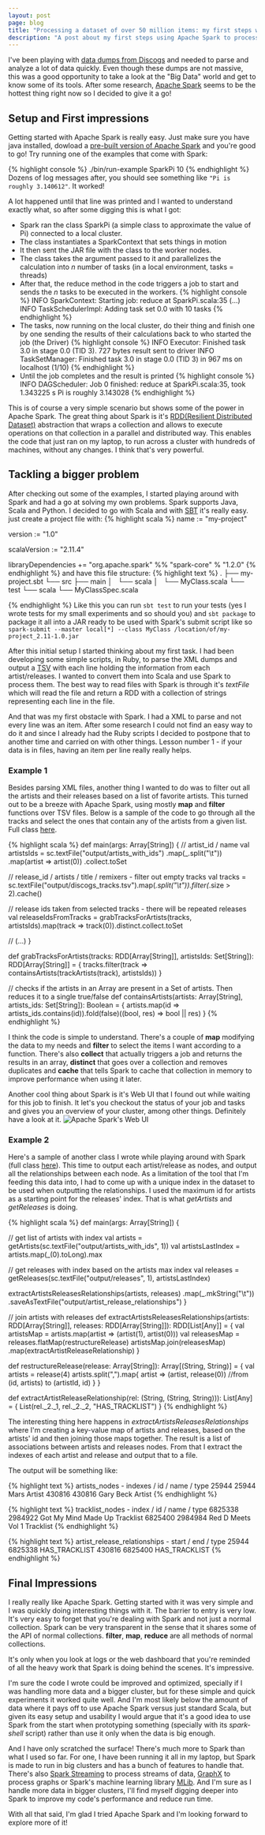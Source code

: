 ```yaml
---
layout: post
page: blog
title: "Processing a dataset of over 50 million items: my first steps with Apache Spark"
description: "A post about my first steps using Apache Spark to process a dataset of over 50 million items"
---
```


I've been playing with [data dumps from Discogs](http://www.discogs.com/data/) and needed to parse and analyze a lot of data quickly. Even though these dumps are not massive, this was a good opportunity to take a look at the "Big Data" world and get to know some of its tools. After some research, [Apache Spark](https://spark.apache.org/) seems to be the hottest thing right now so I decided to give it a go!

Setup and First impressions
---------------------------
Getting started with Apache Spark is really easy. Just make sure you have java installed, dowload a [pre-built version of Apache Spark](https://spark.apache.org/downloads.html) and you're good to go! Try running one of the examples that come with Spark:

{% highlight console %} ./bin/run-example SparkPi 10  {% endhighlight %}
Dozens of log messages after, you should see something like `"Pi is roughly 3.140612"`. It worked!

A lot happened until that line was printed and I wanted to understand exactly what, so after some digging this is what I got:

-  Spark ran the class SparkPi (a simple class to approximate the value of Pi) connected to a local cluster.
-  The class instantiates a SparkContext that sets things in motion
-  It then sent the JAR file with the class to the worker nodes.
-  The class takes the argument passed to it and parallelizes the calculation into *n* number of tasks (in a local environment, tasks = threads)
-  After that, the reduce method in the code triggers a job to start and sends the *n* tasks to be executed in the workers.
{% highlight console %}
INFO SparkContext: Starting job: reduce at SparkPi.scala:35
(...)
INFO TaskSchedulerImpl: Adding task set 0.0 with 10 tasks
{% endhighlight %}
-  The tasks, now running on the local cluster, do their thing and finish one by one sending the results of their calculations back to who started the job (the Driver)
{% highlight console %}
INFO Executor: Finished task 3.0 in stage 0.0 (TID 3). 727 bytes result sent to driver
INFO TaskSetManager: Finished task 3.0 in stage 0.0 (TID 3) in 967 ms on localhost (1/10)
{% endhighlight %}
- Until the job completes and the result is printed
{% highlight console %}
INFO DAGScheduler: Job 0 finished: reduce at SparkPi.scala:35, took 1.343225 s
Pi is roughly 3.143028
{% endhighlight %}

This is of course a very simple scenario but shows some of the power in Apache Spark. The great thing about Spark is it's [RDD(Resilient Distributed Dataset)](https://spark.apache.org/docs/1.2.0/programming-guide.html#resilient-distributed-datasets-rdds) abstraction that wraps a collection and allows to execute operations on that collection in a parallel and distributed way. This enables the code that just ran on my laptop, to run across a cluster with hundreds of machines, without any changes. I think that's very powerful.

Tackling a bigger problem
-------------------------
After checking out some of the examples, I started playing around with Spark and had a go at solving my own problems. Spark supports Java, Scala and Python. I decided to go with Scala and with [SBT](http://www.scala-sbt.org/) it's really easy. just create a project file with:
{% highlight scala %}
name := "my-project"

version := "1.0"

scalaVersion := "2.11.4"

libraryDependencies += "org.apache.spark" %% "spark-core" % "1.2.0"
{% endhighlight %}
and have this file structure:
{% highlight text %}
.
├── my-project.sbt
└── src
    ├── main
    │   └── scala
    │       └── MyClass.scala
    └── test
        └── scala
            └── MyClassSpec.scala

{% endhighlight %}
Like this you can run ```sbt test``` to run your tests (yes I wrote tests for my small experiments and so should you) and ```sbt package``` to package it all into a JAR ready to be used with Spark's submit script like so ```spark-submit --master local[*] --class MyClass /location/of/my-project_2.11-1.0.jar```

After this initial setup I started thinking about my first task. I had been developing some simple scripts, in Ruby, to parse the XML dumps and output a [TSV](https://en.wikipedia.org/wiki/Tab-separated_values) with each line holding the information from each artist/releases. I wanted to convert them into Scala and use Spark to process them. The best way to read files with Spark is through it's *textFile* which will read the file and return a RDD with a collection of strings representing each line in the file.

And that was my first obstacle with Spark. I had a XML to parse and not every line was an item. After some research I could not find an easy way to do it and since I already had the Ruby scripts I decided to postpone that to another time and carried on with other things. Lesson number 1 - if your data is in files, having an item per line really really helps.

### Example 1
Besides parsing XML files, another thing I wanted to do was to filter out all the artists and their releases based on a list of favorite artists. This turned out to be a breeze with Apache Spark, using mostly **map** and **filter** functions over TSV files. Below is a sample of the code to go through all the tracks and select the ones that contain any of the artists from a given list. Full class [here](https://github.com/alexquintino/discogs-parser/blob/efb9fbecc52dad5b6453d9c0d87bcfc1efa2768a/scala/src/main/scala/FilterArtistsAndReleases.scala).

{% highlight scala %}
def main(args: Array[String]) {
  // artist_id / name
  val artistsIds = sc.textFile("output/artists_with_ids")
                      .map(_.split("\t"))
                      .map(artist => artist(0))
                      .collect.toSet

  // release_id / artists / title / remixers - filter out empty tracks
  val tracks = sc.textFile("output/discogs_tracks.tsv").map(_.split("\t")).filter(_.size > 2).cache()

  // release ids taken from selected tracks - there will be repeated releases
  val releaseIdsFromTracks = grabTracksForArtists(tracks, artistsIds).map(track => track(0)).distinct.collect.toSet

  // (...)
}


def grabTracksForArtists(tracks: RDD[Array[String]], artistsIds: Set[String]): RDD[Array[String]] = {
  tracks.filter(track => containsArtists(trackArtists(track), artistsIds))
}

// checks if the artists in an Array are present in a Set of artists. Then reduces it to a single true/false
def containsArtists(artists: Array[String], artists_ids: Set[String]): Boolean = {
  artists.map(id => artists_ids.contains(id)).fold(false)((bool, res) => bool || res)
}
{% endhighlight %}

I think the code is simple to understand. There's a couple of **map** modifying the data to my needs and **filter** to select the items I want according to a function. There's also **collect** that actually triggers a job and returns the results in an array, **distinct** that goes over a collection and removes duplicates and **cache** that tells Spark to cache that collection in memory to improve performance when using it later.

Another cool thing about Spark is it's Web UI that I found out while waiting for this job to finish. It let's you checkout the status of your job and tasks and gives you an overview of your cluster, among other things. Definitely have a look at it.
<img class="pure-img" src="/img/spark-ui.jpg" alt="Apache Spark's Web UI" title="Apache Spark's Web UI">

### Example 2
Here's a sample of another class I wrote while playing around with Spark (full class [here](https://github.com/alexquintino/discogs-parser/blob/efb9fbecc52dad5b6453d9c0d87bcfc1efa2768a/scala/src/main/scala/OutputNodesAndRelationships.scala)). This time to output each artist/release as nodes, and output all the relationships between each node. As a limitation of the tool that I'm feeding this data into, I had to come up with a unique index in the dataset to be used when outputting the relationships. I used the maximum id for artists as a starting point for the releases' index. That is what *getArtists* and *getReleases* is doing.

{% highlight scala %}
def main(args: Array[String]) {

  // get list of artists with index
  val artists = getArtists(sc.textFile("output/artists_with_ids", 1))
  val artistsLastIndex = artists.map(_(0).toLong).max

  // get releases with index based on the artists max index
  val releases = getReleases(sc.textFile("output/releases", 1), artistsLastIndex)

  extractArtistsReleasesRelationships(artists, releases)
    .map(_.mkString("\t"))
    .saveAsTextFile("output/artist_release_relationships")
}

// join artists with releases
def extractArtistsReleasesRelationships(artists: RDD[Array[String]], releases: RDD[Array[String]]): RDD[List[Any]] = {
  val artistsMap = artists.map(artist => (artist(1), artist(0)))
  val releasesMap =  releases.flatMap(restructureRelease)
  artistsMap.join(releasesMap)
             .map(extractArtistReleaseRelationship)
}

def restructureRelease(release: Array[String]): Array[(String, String)] = {
  val artists = release(4)
  artists.split(",").map{
    artist => (artist, release(0)) //from (id, artists) to (artistId, id)
  }
}

def extractArtistReleaseRelationship(rel: (String, (String, String))): List[Any] = {
  List(rel._2._1, rel._2._2, "HAS_TRACKLIST")
}
{% endhighlight %}

The interesting thing here happens in *extractArtistsReleasesRelationships* where I'm creating a key-value map of artists and releases, based on the artists' id and then joining those maps together. The result is a list of associations between artists and releases nodes. From that I extract the indexes of each artist and release and output that to a file.

The output will be something like:

{% highlight text %}
artists_nodes - indexes / id / name / type
25944 25944 Mars  Artist
430816  430816  Gary Beck Artist
{% endhighlight %}

{% highlight text %}
tracklist_nodes - index / id / name / type
6825338 2984922 Got My Mind Made Up Tracklist
6825400 2984984 Red D Meets Vol 1 Tracklist
{% endhighlight %}

{% highlight text %}
artist_release_relationships - start / end / type
25944 6825338 HAS_TRACKLIST
430816 6825400 HAS_TRACKLIST
{% endhighlight %}

Final Impressions
-----------------
I really really like Apache Spark. Getting started with it was very simple and I was quickly doing interesting things with it. The barrier to entry is very low. It's very easy to forget that you're dealing with Spark and not just a normal collection. Spark can be very transparent in the sense that it shares some of the API of normal collections. **filter**, **map**, **reduce** are all methods of normal collections.

It's only when you look at logs or the web dashboard that you're reminded of all the heavy work that Spark is doing behind the scenes. It's impressive.

I'm sure the code I wrote could be improved and optimized, specially if I was handling more data and a bigger cluster, but for these simple and quick experiments it worked quite well. And I'm most likely below the amount of data where it pays off to use Apache Spark versus just standard Scala, but given its easy setup and usability I would argue that it's a good idea to use Spark from the start when prototyping something (specially with its *spark-shell* script) rather than use it only when the data is big enough.

And I have only scratched the surface! There's much more to Spark than what I used so far. For one, I have been running it all in my laptop, but Spark is made to run in big clusters and has a bunch of features to handle that. There's also [Spark Streaming](https://spark.apache.org/streaming/) to process streams of data, [GraphX](https://spark.apache.org/graphx/) to process graphs or Spark's machine learning library [MLib](https://spark.apache.org/mllib/). And I'm sure as I handle more data in bigger clusters, I'll find myself digging deeper into Spark to improve my code's performance and reduce run time.

With all that said, I'm glad I tried Apache Spark and I'm looking forward to explore more of it!
